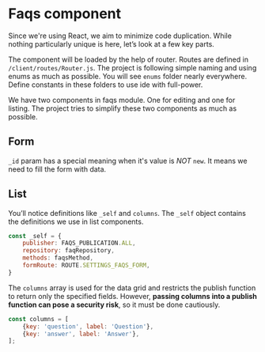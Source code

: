 # Faqs component
Since we're using React, we aim to minimize code duplication. While nothing particularly unique is here, let’s look at a few key parts.

The component will be loaded by the help of router. Routes are defined in `/client/routes/Router.js`. 
The project is following simple naming and using enums as much as possible. You will see `enums` folder nearly everywhere. 
Define constants in these folders to use ide with full-power.

We have two components in faqs module. One for editing and one for listing. The project tries to simplify these two components as much as possible. 

## Form
`_id` param has a special meaning when it's value is *NOT* `new`. It means we need to fill the form with data.

## List
You’ll notice definitions like `_self` and `columns`. The `_self` object contains the definitions we use in list components.

```js
const _self = {
    publisher: FAQS_PUBLICATION.ALL,
    repository: faqRepository,
    methods: faqsMethod,
    formRoute: ROUTE.SETTINGS_FAQS_FORM,
}
```

The `columns` array is used for the data grid and restricts the publish function to return only the specified fields. However, **passing columns into a publish function can pose a security risk**, so it must be done cautiously.

```js
const columns = [
    {key: 'question', label: 'Question'},
    {key: 'answer', label: 'Answer'},
];
```
